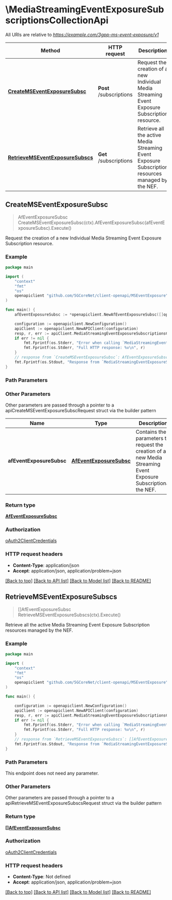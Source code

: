 # \MediaStreamingEventExposureSubscriptionsCollectionApi

All URIs are relative to *https://example.com/3gpp-ms-event-exposure/v1*

Method | HTTP request | Description
------------- | ------------- | -------------
[**CreateMSEventExposureSubsc**](MediaStreamingEventExposureSubscriptionsCollectionApi.md#CreateMSEventExposureSubsc) | **Post** /subscriptions | Request the creation of a new Individual Media Streaming Event Exposure Subscription resource.
[**RetrieveMSEventExposureSubscs**](MediaStreamingEventExposureSubscriptionsCollectionApi.md#RetrieveMSEventExposureSubscs) | **Get** /subscriptions | Retrieve all the active Media Streaming Event Exposure Subscription resources managed by the NEF.



## CreateMSEventExposureSubsc

> AfEventExposureSubsc CreateMSEventExposureSubsc(ctx).AfEventExposureSubsc(afEventExposureSubsc).Execute()

Request the creation of a new Individual Media Streaming Event Exposure Subscription resource.

### Example

```go
package main

import (
    "context"
    "fmt"
    "os"
    openapiclient "github.com/5GCoreNet/client-openapi/MSEventExposure"
)

func main() {
    afEventExposureSubsc := *openapiclient.NewAfEventExposureSubsc([]openapiclient.EventsSubs{*openapiclient.NewEventsSubs(*openapiclient.NewAfEvent(), *openapiclient.NewEventFilter())}, *openapiclient.NewReportingInformation(), "NotifUri_example", "NotifId_example") // AfEventExposureSubsc | Contains the parameters to request the creation of a new Media Streaming Event Exposure  Subscriptionat the NEF. 

    configuration := openapiclient.NewConfiguration()
    apiClient := openapiclient.NewAPIClient(configuration)
    resp, r, err := apiClient.MediaStreamingEventExposureSubscriptionsCollectionApi.CreateMSEventExposureSubsc(context.Background()).AfEventExposureSubsc(afEventExposureSubsc).Execute()
    if err != nil {
        fmt.Fprintf(os.Stderr, "Error when calling `MediaStreamingEventExposureSubscriptionsCollectionApi.CreateMSEventExposureSubsc``: %v\n", err)
        fmt.Fprintf(os.Stderr, "Full HTTP response: %v\n", r)
    }
    // response from `CreateMSEventExposureSubsc`: AfEventExposureSubsc
    fmt.Fprintf(os.Stdout, "Response from `MediaStreamingEventExposureSubscriptionsCollectionApi.CreateMSEventExposureSubsc`: %v\n", resp)
}
```

### Path Parameters



### Other Parameters

Other parameters are passed through a pointer to a apiCreateMSEventExposureSubscRequest struct via the builder pattern


Name | Type | Description  | Notes
------------- | ------------- | ------------- | -------------
 **afEventExposureSubsc** | [**AfEventExposureSubsc**](AfEventExposureSubsc.md) | Contains the parameters to request the creation of a new Media Streaming Event Exposure  Subscriptionat the NEF.  | 

### Return type

[**AfEventExposureSubsc**](AfEventExposureSubsc.md)

### Authorization

[oAuth2ClientCredentials](../README.md#oAuth2ClientCredentials)

### HTTP request headers

- **Content-Type**: application/json
- **Accept**: application/json, application/problem+json

[[Back to top]](#) [[Back to API list]](../README.md#documentation-for-api-endpoints)
[[Back to Model list]](../README.md#documentation-for-models)
[[Back to README]](../README.md)


## RetrieveMSEventExposureSubscs

> []AfEventExposureSubsc RetrieveMSEventExposureSubscs(ctx).Execute()

Retrieve all the active Media Streaming Event Exposure Subscription resources managed by the NEF.

### Example

```go
package main

import (
    "context"
    "fmt"
    "os"
    openapiclient "github.com/5GCoreNet/client-openapi/MSEventExposure"
)

func main() {

    configuration := openapiclient.NewConfiguration()
    apiClient := openapiclient.NewAPIClient(configuration)
    resp, r, err := apiClient.MediaStreamingEventExposureSubscriptionsCollectionApi.RetrieveMSEventExposureSubscs(context.Background()).Execute()
    if err != nil {
        fmt.Fprintf(os.Stderr, "Error when calling `MediaStreamingEventExposureSubscriptionsCollectionApi.RetrieveMSEventExposureSubscs``: %v\n", err)
        fmt.Fprintf(os.Stderr, "Full HTTP response: %v\n", r)
    }
    // response from `RetrieveMSEventExposureSubscs`: []AfEventExposureSubsc
    fmt.Fprintf(os.Stdout, "Response from `MediaStreamingEventExposureSubscriptionsCollectionApi.RetrieveMSEventExposureSubscs`: %v\n", resp)
}
```

### Path Parameters

This endpoint does not need any parameter.

### Other Parameters

Other parameters are passed through a pointer to a apiRetrieveMSEventExposureSubscsRequest struct via the builder pattern


### Return type

[**[]AfEventExposureSubsc**](AfEventExposureSubsc.md)

### Authorization

[oAuth2ClientCredentials](../README.md#oAuth2ClientCredentials)

### HTTP request headers

- **Content-Type**: Not defined
- **Accept**: application/json, application/problem+json

[[Back to top]](#) [[Back to API list]](../README.md#documentation-for-api-endpoints)
[[Back to Model list]](../README.md#documentation-for-models)
[[Back to README]](../README.md)

